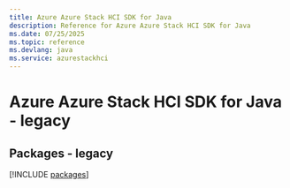```yaml
---
title: Azure Azure Stack HCI SDK for Java
description: Reference for Azure Azure Stack HCI SDK for Java
ms.date: 07/25/2025
ms.topic: reference
ms.devlang: java
ms.service: azurestackhci
---
```

# Azure Azure Stack HCI SDK for Java - legacy
## Packages - legacy
[!INCLUDE [packages](azure-stack-hci-index.md)]